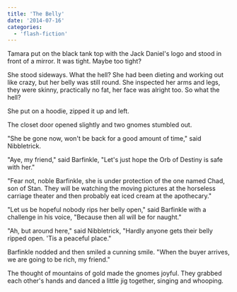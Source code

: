 ```yaml
---
title: 'The Belly'
date: '2014-07-16'
categories:
  - 'flash-fiction'
---
```


Tamara put on the black tank top with the Jack Daniel's logo and stood in front
of a mirror. It was tight. Maybe too tight?

<!-- truncate -->


She stood sideways. What the hell? She had been dieting and working out like
crazy, but her belly was still round. She inspected her arms and legs, they were
skinny, practically no fat, her face was alright too. So what the hell?

She put on a hoodie, zipped it up and left.

The closet door opened slightly and two gnomes stumbled out.

"She be gone now, won't be back for a good amount of time," said Nibbletrick.

"Aye, my friend," said Barfinkle, "Let's just hope the Orb of Destiny is safe
with her."

"Fear not, noble Barfinkle, she is under protection of the one named Chad, son
of Stan. They will be watching the moving pictures at the horseless carriage
theater and then probably eat iced cream at the apothecary."

"Let us be hopeful nobody rips her belly open," said Barfinkle with a challenge
in his voice, "Because then all will be for naught."

"Ah, but around here," said Nibbletrick, "Hardly anyone gets their belly ripped
open. 'Tis a peaceful place."

Barfinkle nodded and then smiled a cunning smile. "When the buyer arrives, we
are going to be rich, my friend."

The thought of mountains of gold made the gnomes joyful. They grabbed each
other's hands and danced a little jig together, singing and whooping.
